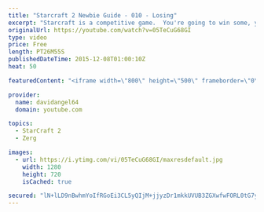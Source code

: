```yaml
---
title: "Starcraft 2 Newbie Guide - 010 - Losing"
excerpt: "Starcraft is a competitive game.  You're going to win some, you're going to lose some.  When you win a game, you feel good, and that's awesome.  But how do you react to losing a game?  How you react to losing in a competitive game like Starcraft 2 is an important consideration.  The biggest concept is"
originalUrl: https://youtube.com/watch?v=05TeCuG68GI
type: video
price: Free
length: PT26M55S
publishedDateTime: 2015-12-08T01:00:10Z
heat: 50

featuredContent: "<iframe width=\"800\" height=\"500\" frameborder=\"0\" src=\"https://www.youtube.com/embed/05TeCuG68GI\" allow=\"accelerometer; autoplay; encrypted-media; gyroscope; picture-in-picture\" allowfullscreen></iframe>"

provider:
  name: davidangel64
  domain: youtube.com

topics:
  - StarCraft 2
  - Zerg

images:
  - url: https://i.ytimg.com/vi/05TeCuG68GI/maxresdefault.jpg
    width: 1280
    height: 720
    isCached: true

secured: "lN+lLD9nBwhmYoIfRGoEi3CL5yQIjM+jjyzDr1mkkUVUB3ZGXwfwFORL0tG7y1bEFgAuTAH45r/Eef2Uoi0PXE1R8BfqPUkxTTtVC9HHWku3K67uA2bKETRY9wHHDfTJTDPeHtdBltlNfEbM2dpeUbm5akijn6Kr7Ednkw8KHAczYYxijvv9hLGm0FvvuiWykW7339ICwbedCa5Htb7tQ5u5U701/tImbbs0jNir+MvofhhwM2WkkbnMd88fnvIlTmjsE2Tr9ZJ3iJy8KvWg8PKO+3QeNBVhLTXBsDFikVcjUkpKnQ4Qy4Ueniz9cgquyqVJYQ3ghaUw4+9YpYmsw9D7rNYeu/Rj8bN/NVqw92p1ctVT9mFkNMWBKCwoR0H4FitM6m9iIzltW1lsStI1CtMn3f2OBgDe2hAM2JP26jU=;bU84HtJCHTvnRwsXGX6MbA=="
---
```


